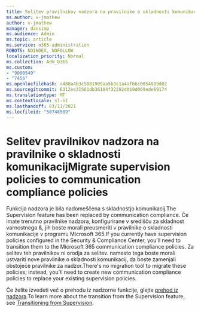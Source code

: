 ```yaml
---
title: Selitev pravilnikov nadzora na pravilnike o skladnosti komunikacij
ms.author: v-jmathew
author: v-jmathew
manager: dansimp
ms.audience: Admin
ms.topic: article
ms.service: o365-administration
ROBOTS: NOINDEX, NOFOLLOW
localization_priority: Normal
ms.collection: Adm_O365
ms.custom:
- "9000549"
- "7456"
ms.openlocfilehash: c488a4b3c5881909aa5b3c1a4afb6c0054989d02
ms.sourcegitcommit: 6312ee31561db36104f32282d019d069ede69174
ms.translationtype: MT
ms.contentlocale: sl-SI
ms.lasthandoff: 03/11/2021
ms.locfileid: "50748509"
---
```

# <a name="migrate-supervision-policies-to-communication-compliance-policies"></a><span data-ttu-id="2d3af-102">Selitev pravilnikov nadzora na pravilnike o skladnosti komunikacij</span><span class="sxs-lookup"><span data-stu-id="2d3af-102">Migrate supervision policies to communication compliance policies</span></span>

<span data-ttu-id="2d3af-103">Funkcija nadzora je bila nadomeščena s skladnostjo komunikacij.</span><span class="sxs-lookup"><span data-stu-id="2d3af-103">The Supervision feature has been replaced by communication compliance.</span></span> <span data-ttu-id="2d3af-104">Če imate trenutno pravilnike nadzora, konfigurirane v središču za skladnost varnostnega &, jih boste morali preusmeriti v pravilnike o skladnosti komunikacije v programu Microsoft 365.</span><span class="sxs-lookup"><span data-stu-id="2d3af-104">If you currently have supervision policies configured in the Security & Compliance Center, you'll need to transition them to the Microsoft 365 communication compliance policies.</span></span> <span data-ttu-id="2d3af-105">Za selitev teh pravilnikov ni orodja za selitev. namesto tega boste morali ustvariti nove pravilnike o skladnosti komunikacij, da boste zamenjali obstoječe pravilnike za nadzor.</span><span class="sxs-lookup"><span data-stu-id="2d3af-105">There's no migration tool to migrate these policies; instead, you'll need to create new communication compliance policies to replace your existing supervision policies.</span></span>

<span data-ttu-id="2d3af-106">Če želite izvedeti več o prehodu iz nadzorne funkcije, glejte [prehod iz nadzora](https://go.microsoft.com/fwlink/?linkid=2128750).</span><span class="sxs-lookup"><span data-stu-id="2d3af-106">To learn more about the transition from the Supervision feature, see [Transitioning from Supervision](https://go.microsoft.com/fwlink/?linkid=2128750).</span></span>

